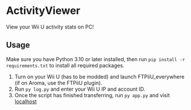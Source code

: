 # ActivityViewer

View your Wii U activity stats on PC!

## Usage

Make sure you have Python 3.10 or later installed, then run `pip install -r requirements.txt` to install all required packages.

1. Turn on your Wii U (has to be modded) and launch FTPiiU_everywhere (if on Aroma, use the FTPiiU plugin).
2. Run `py log.py` and enter your Wii U IP and account ID.
3. Once the script has finished transferring, run `py app.py` and visit [localhost](http://localhost)
